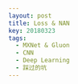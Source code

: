 ```yaml
---
layout: post
title: Loss & NAN
key: 20180323
tags: 
  - MXNet & Gluon
  - CNN
  - Deep Learning
  - 踩过的坑
---
```


